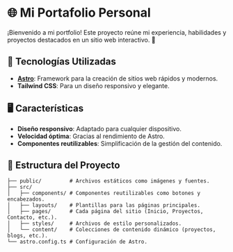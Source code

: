 # 🌐 Mi Portafolio Personal

¡Bienvenido a mi portfolio! Este proyecto reúne mi experiencia, habilidades y proyectos destacados en un sitio web interactivo. 🌟

## 🚀 Tecnologías Utilizadas

- **[Astro](https://astro.build/)**: Framework para la creación de sitios web rápidos y modernos.  
- **Tailwind CSS**: Para un diseño responsivo y elegante.  

## 🖥️ Características

- **Diseño responsivo**: Adaptado para cualquier dispositivo.  
- **Velocidad óptima**: Gracias al rendimiento de Astro.  
- **Componentes reutilizables**: Simplificación de la gestión del contenido.  

## 📂 Estructura del Proyecto

```plaintext
├── public/         # Archivos estáticos como imágenes y fuentes.
├── src/
│   ├── components/ # Componentes reutilizables como botones y encabezados.
│   ├── layouts/    # Plantillas para las páginas principales.
│   ├── pages/      # Cada página del sitio (Inicio, Proyectos, Contacto, etc.).
│   ├── styles/     # Archivos de estilo personalizados.
│   └── content/    # Colecciones de contenido dinámico (proyectos, blogs, etc.).
└── astro.config.ts # Configuración de Astro.